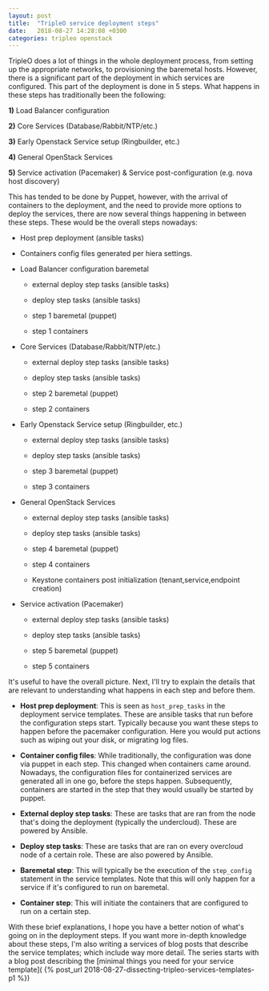 ```yaml
---
layout: post
title:  "TripleO service deployment steps"
date:   2018-08-27 14:28:08 +0300
categories: tripleo openstack
---
```


TripleO does a lot of things in the whole deployment process, from setting up
the appropriate networks, to provisioning the baremetal hosts. However, there
is a significant part of the deployment in which services are configured. This
part of the deployment is done in 5 steps. What happens in these steps has
traditionally been the following:

**1)** Load Balancer configuration

**2)** Core Services (Database/Rabbit/NTP/etc.)

**3)** Early Openstack Service setup (Ringbuilder, etc.)

**4)** General OpenStack Services

**5)** Service activation (Pacemaker) & Service post-configuration (e.g. nova
       host discovery)

This has tended to be done by Puppet, however, with the arrival of containers
to the deployment, and the need to provide more options to deploy the services,
there are now several things happening in between these steps. These would be
the overall steps nowadays:

* Host prep deployment (ansible tasks)

* Containers config files generated per hiera settings.

* Load Balancer configuration baremetal

    - external deploy step tasks (ansible tasks)

    - deploy step tasks (ansible tasks)

    - step 1 baremetal (puppet)

    - step 1 containers

* Core Services (Database/Rabbit/NTP/etc.)

    - external deploy step tasks (ansible tasks)

    - deploy step tasks (ansible tasks)

    - step 2 baremetal (puppet)

    - step 2 containers

* Early Openstack Service setup (Ringbuilder, etc.)

    - external deploy step tasks (ansible tasks)

    - deploy step tasks (ansible tasks)

    - step 3 baremetal (puppet)

    - step 3 containers

* General OpenStack Services

    - external deploy step tasks (ansible tasks)

    - deploy step tasks (ansible tasks)

    - step 4 baremetal (puppet)

    - step 4 containers

    - Keystone containers post initialization (tenant,service,endpoint creation)

* Service activation (Pacemaker)

    - external deploy step tasks (ansible tasks)

    - deploy step tasks (ansible tasks)

    - step 5 baremetal (puppet)

    - step 5 containers

It's useful to have the overall picture. Next, I'll try to explain the details
that are relevant to understanding what happens in each step and before them.

* **Host prep deployment**: This is seen as ``host_prep_tasks`` in the
  deployment service templates. These are ansible tasks that run before the
  configuration steps start. Typically because you want these steps to happen
  before the pacemaker configuration. Here you would put actions such as
  wiping out your disk, or migrating log files.

* **Container config files**: While traditionally, the configuration was done
  via puppet in each step. This changed when containers came around. Nowadays,
  the configuration files for containerized services are generated all in one
  go, before the steps happen. Subsequently, containers are started in the step
  that they would usually be started by puppet.

* **External deploy step tasks**: These are tasks that are ran from the node
  that's doing the deployment (typically the undercloud). These are powered by
  Ansible.

* **Deploy step tasks**: These are tasks that are ran on every overcloud node
  of a certain role. These are also powered by Ansible.

* **Baremetal step**: This will typically be the execution of the
  ``step_config`` statement in the service templates. Note that this will only
  happen for a service if it's configured to run on baremetal.

* **Container step**: This will initiate the containers that are configured to
  run on a certain step.

With these brief explanations, I hope you have a better notion of what's going
on in the deployment steps. If you want more in-depth knowledge about these
steps, I'm also writing a services of blog posts that describe the service
templates; which include way more detail. The series starts with a blog post
describing the [minimal things you need for your service template](
{% post_url 2018-08-27-dissecting-tripleo-services-templates-p1 %})

